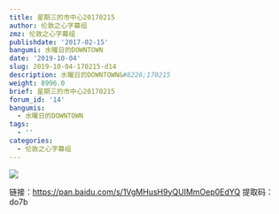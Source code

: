 ```yaml
---
title: 星期三的市中心20170215
author: 伦敦之心字幕组
zmz: 伦敦之心字幕组
publishdate: '2017-02-15'
bangumi: 水曜日的DOWNTOWN
date: '2019-10-04'
slug: 2019-10-04-170215-d14
description: 水曜日的DOWNTOWN&#8226;170215
weight: 8996.0
brief: 星期三的市中心20170215
forum_id: '14'
bangumis:
  - 水曜日的DOWNTOWN
tags:
  - ''
categories:
  - 伦敦之心字幕组
---
```


![](https://raw.githubusercontent.com/tcgriffith/owaraisite/master/static/img/suidown.jpg)


<p>链接：<a href="https://pan.baidu.com/s/1VgMHusH9yQUIMmOep0EdYQ" target="_blank" rel="nofollow noreferrer">https://pan.baidu.com/s/1VgMHusH9yQUIMmOep0EdYQ</a> 提取码：do7b</p>				

